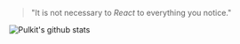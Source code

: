 

  >"It is not necessary to _React_ to everything you notice."



![Pulkit's github stats](https://github-readme-stats.vercel.app/api?username=pulkitm404)
